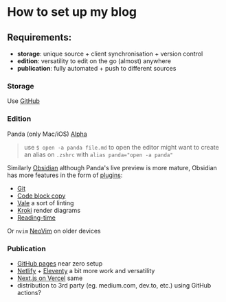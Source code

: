 # How to set up my blog

## Requirements:
* **storage**: unique source + client synchronisation + version control
* **edition**: versatility to edit on the go (almost) anywhere 
* **publication**: fully automated + push to different sources 

### Storage 
Use [GitHub](https://github.com) 

### Edition
Panda (only Mac/iOS) [Alpha](https://bear.app/alpha/)  

> use `$ open -a panda file.md`  to open the editor might want to create an alias on `.zshrc` with `alias panda="open -a panda"`

Similarly [Obsidian](https://www.obsidian.md) although Panda's live preview is more mature, Obsidian has more features in the form of [plugins](https://obsidian.md/plugins#):
- [Git](https://github.com/denolehov/obsidian-git)
- [Code block copy](https://github.com/jdbrice/obsidian-code-block-copy)
- [Vale](https://github.com/marcusolsson/obsidian-vale) a sort of linting
- [Kroki](https://github.com/gregzuro/obsidian-kroki) render diagrams
- [Reading-time](https://github.com/avr/obsidian-reading-time) 

Or `nvim` [NeoVim](https://neovim.io/) on older devices

### Publication 
* [GitHub pages](https://pages.github.com/) near zero setup
* [Netlify](http://netlify.com) + [Eleventy](https://www.11ty.dev/) a bit more work and versatility
* [Next.js on Vercel](https://vercel.com/solutions/nextjs) same
* distribution to 3rd party (eg. medium.com, dev.to, etc.) using GitHub actions?
